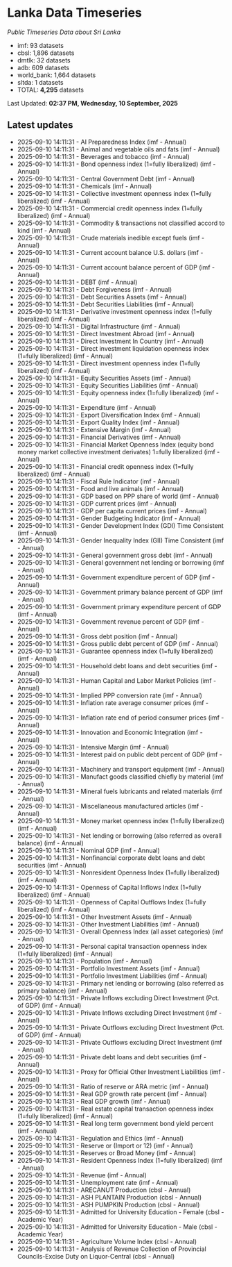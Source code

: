 # Lanka Data Timeseries
*Public Timeseries Data about Sri Lanka*

* imf: 93 datasets
* cbsl: 1,896 datasets
* dmtlk: 32 datasets
* adb: 609 datasets
* world_bank: 1,664 datasets
* sltda: 1 datasets
* TOTAL: **4,295** datasets

Last Updated: **02:37 PM, Wednesday, 10 September, 2025**

## Latest updates

* 2025-09-10 14:11:31 - AI Preparedness Index (imf - Annual)
* 2025-09-10 14:11:31 - Animal and vegetable oils and fats (imf - Annual)
* 2025-09-10 14:11:31 - Beverages and tobacco (imf - Annual)
* 2025-09-10 14:11:31 - Bond openness index (1=fully liberalized) (imf - Annual)
* 2025-09-10 14:11:31 - Central Government Debt (imf - Annual)
* 2025-09-10 14:11:31 - Chemicals (imf - Annual)
* 2025-09-10 14:11:31 - Collective investment openness index (1=fully liberalized) (imf - Annual)
* 2025-09-10 14:11:31 - Commercial credit openness index (1=fully liberalized) (imf - Annual)
* 2025-09-10 14:11:31 - Commodity & transactions not classified accord to kind (imf - Annual)
* 2025-09-10 14:11:31 - Crude materials inedible except fuels (imf - Annual)
* 2025-09-10 14:11:31 - Current account balance U.S. dollars (imf - Annual)
* 2025-09-10 14:11:31 - Current account balance percent of GDP (imf - Annual)
* 2025-09-10 14:11:31 - DEBT (imf - Annual)
* 2025-09-10 14:11:31 - Debt Forgiveness (imf - Annual)
* 2025-09-10 14:11:31 - Debt Securities Assets (imf - Annual)
* 2025-09-10 14:11:31 - Debt Securities Liabilities (imf - Annual)
* 2025-09-10 14:11:31 - Derivative investment openness index (1=fully liberalized) (imf - Annual)
* 2025-09-10 14:11:31 - Digital Infrastructure (imf - Annual)
* 2025-09-10 14:11:31 - Direct Investment Abroad (imf - Annual)
* 2025-09-10 14:11:31 - Direct Investment In Country (imf - Annual)
* 2025-09-10 14:11:31 - Direct investment liquidation openness index (1=fully liberalized) (imf - Annual)
* 2025-09-10 14:11:31 - Direct investment openness index (1=fully liberalized) (imf - Annual)
* 2025-09-10 14:11:31 - Equity Securities Assets (imf - Annual)
* 2025-09-10 14:11:31 - Equity Securities Liabilities (imf - Annual)
* 2025-09-10 14:11:31 - Equity openness index (1=fully liberalized) (imf - Annual)
* 2025-09-10 14:11:31 - Expenditure (imf - Annual)
* 2025-09-10 14:11:31 - Export Diversification Index (imf - Annual)
* 2025-09-10 14:11:31 - Export Quality Index (imf - Annual)
* 2025-09-10 14:11:31 - Extensive Margin (imf - Annual)
* 2025-09-10 14:11:31 - Financial Derivatives (imf - Annual)
* 2025-09-10 14:11:31 - Financial Market Openness Index (equity bond money market collective investment derivates) 1=fully liberalized (imf - Annual)
* 2025-09-10 14:11:31 - Financial credit openness index (1=fully liberalized) (imf - Annual)
* 2025-09-10 14:11:31 - Fiscal Rule Indicator (imf - Annual)
* 2025-09-10 14:11:31 - Food and live animals (imf - Annual)
* 2025-09-10 14:11:31 - GDP based on PPP share of world (imf - Annual)
* 2025-09-10 14:11:31 - GDP current prices (imf - Annual)
* 2025-09-10 14:11:31 - GDP per capita current prices (imf - Annual)
* 2025-09-10 14:11:31 - Gender Budgeting Indicator (imf - Annual)
* 2025-09-10 14:11:31 - Gender Development Index (GDI) Time Consistent (imf - Annual)
* 2025-09-10 14:11:31 - Gender Inequality Index (GII) Time Consistent (imf - Annual)
* 2025-09-10 14:11:31 - General government gross debt (imf - Annual)
* 2025-09-10 14:11:31 - General government net lending or borrowing (imf - Annual)
* 2025-09-10 14:11:31 - Government expenditure percent of GDP (imf - Annual)
* 2025-09-10 14:11:31 - Government primary balance percent of GDP (imf - Annual)
* 2025-09-10 14:11:31 - Government primary expenditure percent of GDP (imf - Annual)
* 2025-09-10 14:11:31 - Government revenue percent of GDP (imf - Annual)
* 2025-09-10 14:11:31 - Gross debt position (imf - Annual)
* 2025-09-10 14:11:31 - Gross public debt percent of GDP (imf - Annual)
* 2025-09-10 14:11:31 - Guarantee openness index (1=fully liberalized) (imf - Annual)
* 2025-09-10 14:11:31 - Household debt loans and debt securities (imf - Annual)
* 2025-09-10 14:11:31 - Human Capital and Labor Market Policies (imf - Annual)
* 2025-09-10 14:11:31 - Implied PPP conversion rate (imf - Annual)
* 2025-09-10 14:11:31 - Inflation rate average consumer prices (imf - Annual)
* 2025-09-10 14:11:31 - Inflation rate end of period consumer prices (imf - Annual)
* 2025-09-10 14:11:31 - Innovation and Economic Integration (imf - Annual)
* 2025-09-10 14:11:31 - Intensive Margin (imf - Annual)
* 2025-09-10 14:11:31 - Interest paid on public debt percent of GDP (imf - Annual)
* 2025-09-10 14:11:31 - Machinery and transport equipment (imf - Annual)
* 2025-09-10 14:11:31 - Manufact goods classified chiefly by material (imf - Annual)
* 2025-09-10 14:11:31 - Mineral fuels lubricants and related materials (imf - Annual)
* 2025-09-10 14:11:31 - Miscellaneous manufactured articles (imf - Annual)
* 2025-09-10 14:11:31 - Money market openness index (1=fully liberalized) (imf - Annual)
* 2025-09-10 14:11:31 - Net lending or borrowing (also referred as overall balance) (imf - Annual)
* 2025-09-10 14:11:31 - Nominal GDP (imf - Annual)
* 2025-09-10 14:11:31 - Nonfinancial corporate debt loans and debt securities (imf - Annual)
* 2025-09-10 14:11:31 - Nonresident Openness Index (1=fully liberalized) (imf - Annual)
* 2025-09-10 14:11:31 - Openness of Capital Inflows Index (1=fully liberalized) (imf - Annual)
* 2025-09-10 14:11:31 - Openness of Capital Outflows Index (1=fully liberalized) (imf - Annual)
* 2025-09-10 14:11:31 - Other Investment Assets (imf - Annual)
* 2025-09-10 14:11:31 - Other Investment Liabilities (imf - Annual)
* 2025-09-10 14:11:31 - Overall Openness Index (all asset categories) (imf - Annual)
* 2025-09-10 14:11:31 - Personal capital transaction openness index (1=fully liberalized) (imf - Annual)
* 2025-09-10 14:11:31 - Population (imf - Annual)
* 2025-09-10 14:11:31 - Portfolio Investment Assets (imf - Annual)
* 2025-09-10 14:11:31 - Portfolio Investment Liabilities (imf - Annual)
* 2025-09-10 14:11:31 - Primary net lending or borrowing (also referred as primary balance) (imf - Annual)
* 2025-09-10 14:11:31 - Private Inflows excluding Direct Investment (Pct. of GDP) (imf - Annual)
* 2025-09-10 14:11:31 - Private Inflows excluding Direct Investment (imf - Annual)
* 2025-09-10 14:11:31 - Private Outflows excluding Direct Investment (Pct. of GDP) (imf - Annual)
* 2025-09-10 14:11:31 - Private Outflows excluding Direct Investment (imf - Annual)
* 2025-09-10 14:11:31 - Private debt loans and debt securities (imf - Annual)
* 2025-09-10 14:11:31 - Proxy for Official Other Investment Liabilities (imf - Annual)
* 2025-09-10 14:11:31 - Ratio of reserve or ARA metric (imf - Annual)
* 2025-09-10 14:11:31 - Real GDP growth rate percent (imf - Annual)
* 2025-09-10 14:11:31 - Real GDP growth (imf - Annual)
* 2025-09-10 14:11:31 - Real estate capital transaction openness index (1=fully liberalized) (imf - Annual)
* 2025-09-10 14:11:31 - Real long term government bond yield percent (imf - Annual)
* 2025-09-10 14:11:31 - Regulation and Ethics (imf - Annual)
* 2025-09-10 14:11:31 - Reserve or (Import or 12) (imf - Annual)
* 2025-09-10 14:11:31 - Reserves or Broad Money (imf - Annual)
* 2025-09-10 14:11:31 - Resident Openness Index (1=fully liberalized) (imf - Annual)
* 2025-09-10 14:11:31 - Revenue (imf - Annual)
* 2025-09-10 14:11:31 - Unemployment rate (imf - Annual)
* 2025-09-10 14:11:31 - ARECANUT Production (cbsl - Annual)
* 2025-09-10 14:11:31 - ASH PLANTAIN Production (cbsl - Annual)
* 2025-09-10 14:11:31 - ASH PUMPKIN Production (cbsl - Annual)
* 2025-09-10 14:11:31 - Admitted for University Education - Female (cbsl - Academic Year)
* 2025-09-10 14:11:31 - Admitted for University Education - Male (cbsl - Academic Year)
* 2025-09-10 14:11:31 - Agriculture Volume Index (cbsl - Annual)
* 2025-09-10 14:11:31 - Analysis of Revenue Collection of Provincial Councils-Excise Duty on Liquor-Central (cbsl - Annual)